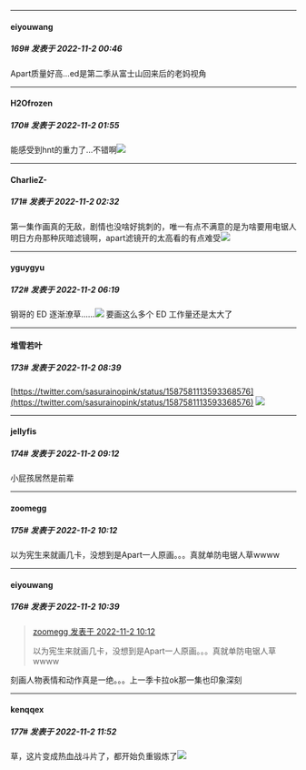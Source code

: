 

*****

####  eiyouwang  
##### 169#       发表于 2022-11-2 00:46

Apart质量好高…ed是第二季从富士山回来后的老妈视角



*****

####  H2Ofrozen  
##### 170#       发表于 2022-11-2 01:55

能感受到hnt的重力了...不错啊<img src="https://static.saraba1st.com/image/smiley/face2017/074.png" referrerpolicy="no-referrer">

*****

####  CharlieZ-  
##### 171#       发表于 2022-11-2 02:32

第一集作画真的无敌，剧情也没啥好挑刺的，唯一有点不满意的是为啥要用电锯人明日方舟那种灰暗滤镜啊，apart滤镜开的太高看的有点难受<img src="https://static.saraba1st.com/image/smiley/face2017/001.png" referrerpolicy="no-referrer">



*****

####  yguygyu  
##### 172#       发表于 2022-11-2 06:19

钢哥的 ED 逐渐潦草……<img src="https://static.saraba1st.com/image/smiley/face2017/037.png" referrerpolicy="no-referrer">
要画这么多个 ED 工作量还是太大了



*****

####  堆雪若叶  
##### 173#       发表于 2022-11-2 08:39

[https://twitter.com/sasurainopink/status/1587581113593368576](https://twitter.com/sasurainopink/status/1587581113593368576)
<img src="https://i.wpic.cc/g/2022/11/02/6361bc1adc5df.jpg" referrerpolicy="no-referrer">



*****

####  jellyfis  
##### 174#       发表于 2022-11-2 09:12

小屁孩居然是前辈



*****

####  zoomegg  
##### 175#       发表于 2022-11-2 10:12

以为宪生来就画几卡，没想到是Apart一人原画。。。真就单防电锯人草wwww



*****

####  eiyouwang  
##### 176#       发表于 2022-11-2 10:39

<blockquote><a href="httphttps://bbs.saraba1st.com/2b/forum.php?mod=redirect&amp;goto=findpost&amp;pid=58236470&amp;ptid=1993868" target="_blank">zoomegg 发表于 2022-11-2 10:12</a>

以为宪生来就画几卡，没想到是Apart一人原画。。。真就单防电锯人草wwww</blockquote>
刻画人物表情和动作真是一绝。。。上一季卡拉ok那一集也印象深刻



*****

####  kenqqex  
##### 177#       发表于 2022-11-2 11:52

草，这片变成热血战斗片了，都开始负重锻炼了<img src="https://static.saraba1st.com/image/smiley/face2017/067.png" referrerpolicy="no-referrer">

